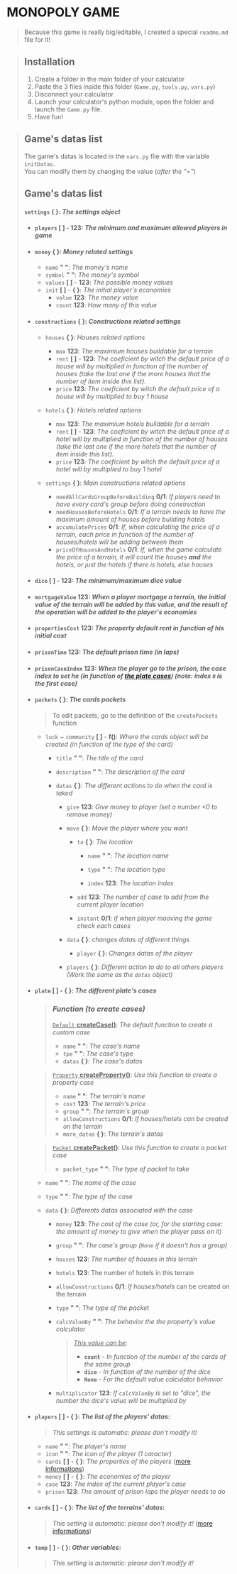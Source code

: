 # MONOPOLY GAME
> Because this game is really big/editable, I created a special `readme.md` file for it!

> ## Installation
> 
> 1. Create a folder in the main folder of your calculator
> 2. Paste the 3 files inside this folder (`Game.py`, `tools.py`, `vars.py`)
> 3. Disconnect your calculator
> 4. Launch your calculator's python module, open the folder and launch the `Game.py` file.
> 5. Have fun!

> ## Game's datas list
> 
> The game's datas is located in the `vars.py` file with the variable `initDatas`. <br>
> You can modify them by changing the value (*after the "="*)<br>
> 
> ## Game's datas list
> 
> #### `settings` **{ }**: *The settings object*
> 
> - #### `players` **[ ]** - **123**: *The minimum and maximum allowed players in game*
> 
> - #### `money` **{ }**: *Money related settings*
>   
>   - `name` **" "**: *The money's name*
>   - `symbol` **" "**: *The money's symbol*
>   - `values` **[ ]** - **123**: *The possible money values*
>   - `init` **[ ]** - **{ }**: *The initial player's economies*
>     - `value` **123**: *The money value*
>     - `count` **123**: *How many of this value*
> 
> - #### `constructions` **{ }**: *Constructions related settings*
>   
>   - `houses` **{ }**: *Houses related options*
>     
>     - `max` **123**: *The maximium houses buildable for a terrain*
>     - `rent` **[ ]** - **123**: *The coeficient by witch the default price of a house will by multiplied in function of the number of houses (take the last one if the more houses that the number of item inside this list).*
>     - `price` **123**: *The coeficient by witch the default price of a house will by multiplied to buy 1 house*
>   
>   - `hotels` **{ }**: *Hotels related options*
>     
>     - `max` **123**: *The maximium hotels buildable for a terrain*
>     - `rent` **[ ]** - **123**: *The coeficient by witch the default price of a hotel will by multiplied in function of the number of houses (take the last one if the more hotels that the number of item inside this list).*
>     - `price` **123**: *The coeficient by witch the default price of a hotel will by multiplied to buy 1 hotel*
>   
>   - `settings` **{ }**: *Main constructions related options*
>     
>     - `needAllCardsGroupBeforeBuilding` **0/1**: *If players need to have every card's group before doing construction*
>     - `needHousesBeforeHotels` **0/1**: *If a terrain needs to have the maximum amount of houses before building hotels*
>     - `accumulatePrices` **0/1**: *If, when calculating the price of a terrain, each price in function of the number of houses/hotels will be adding between them*
>     - `priceOfHousesAndHotels` **0/1**: *If, when the game calculate the price of a terrain, it will count the houses **and** the hotels, or just the hotels if there is hotels, else houses*
> 
> - #### `dice` **[ ]** - **123**: *The minimum/maximum dice value*
> 
> - #### `mortgageValue` **123**: *When a player mortgage a terrain, the initial value of the terrain will be added by this value, and the result of the operation will be added to the player's economies*
> 
> - #### `propertiesCost` **123**: *The property default rent in function of his initial cost*
> 
> - #### `prisonTime` **123**: *The default prison time (in laps)*
> 
> - #### `prisonCaseIndex` **123**: *When the player go to the prison, the case index to set he (in function of [the plate cases](#plate-----f-the-different-plates-cases)) (note: index `0` is the first case)*
> 
> - #### `packets` **{ }**: *The cards packets*
>   
>   > To edit packets, go to the definition of the `createPackets` function
>   
>   - `luck` ~ `community` **[ ]** - **f()**: *Where the cards object will be created (in function of the type of the card)*
>     
>     - `title` **" "**: *The title of the card*
>     
>     - `description` **" "**: *The description of the card*
>     
>     - `datas` **{ }**: *The different actions to do when the card is taked*
>       
>       - `give` **123**: *Give money to player (set a number <0 to remove money)*
>       
>       - `move` **{ }**: *Move the player where you want*
>         
>         - `to` **{ }**: *The location*
>           
>           - `name` **" "**: *The location name*
>           
>           - `type` **" "**: *The location type*
>           
>           - `index` **123**: *The location index*
>         
>         - `add` **123**: *The number of case to add from the current player location*
>         
>         - `instant` **0/1**: *if when player mooving the game check each cases*
>       
>       - `data` **{ }**: *changes datas of different things*
>         
>         - `player` **{ }**: *Changes datas of the player*
>       
>       - `players` **{ }**: *Different action to do to all others players (Work the same as the `datas` object)*
> 
> - #### `plate` **[ ]** - **{ }**: *The different plate's cases*
>   
>   > ### ***Function (to create cases)***
>   > 
>   > <u>`Default` **createCase()**</u>: *The default function to create a custom case*
>   > 
>   > - `name` **" "**: *The case's name*
>   > - `tpe` **" "**: *The case's type*
>   > - `datas` **{ }**: *The case's datas*
>   
>   > <u>`Property` **createProperty()**</u>: *Use this function to create a property case*
>   > 
>   > - `name` **" "**: *The terrain's name*
>   > - `cost` **123**: *The terrain's price*
>   > - `group` **" "**: *The terrain's group*
>   > - `allowConstructions` **0/1**: *If houses/hotels can be created on the terrain*
>   > - `more_datas` **{ }**: *The terrain's datas*
>   
>   > <u>`Packet` **createPacket()**</u>: *Use this function to create a packet case*
>   > 
>   > - `packet_type` **" "**: *The type of packet to take*
>   
>   - `name` **" "**: *The name of the case*
>   
>   - `type` **" "**: *The type of the case*
>   
>   - `data` **{ }**: *Differents datas associated with the case*
>     
>     - `money` **123**: *The cost of the case (or, for the starting case: the amount of money to give when the player pass on it)*
>     
>     - `group` **" "**: *The case's group (`None` if it doesn't has a group)*
>     
>     - `houses` **123**: *The number of houses in this terrain*
>     
>     - `hotels` **123**: The number of hotels in this terrain
>     
>     - `allowConstructions` **0/1**: *If houses/hotels* can be created on the terrain
>     
>     - `type` **" "**: *The type of the packet*
>     
>     - `calcValueBy` **" "**: *The behavior the the property's value calculator*
>       > <u>*This value can be*</u>:
>       > - **`count`** - *In function of the number of the cards of the same group*
>       > - **`dice`** - *In function of the number of the dice*
>       > - **`None`** - *For the default value calculator behavior*
>     - `multiplicator` **123**: *If `calcValueBy` is set to "dice", the number the dice's value will be multiplied by*
> 
> - #### `players` **[ ]** - **{ }**: *The list of the players' datas*:
>   
>   > *This settings is automatic: please don't modify it!*
>   
>   - `name` **" "**: *The player's name*
>   - `icon` **" "**: *The icon of the player (1 caracter)*
>   - `cards` **[ ]** - **{ }**: *The properties of the players* ([more informations](#plate-----f-the-different-plates-cases))
>   - `money` **[ ]** - **{ }**: *The economies of the player*
>   - `case` **123**: *The index of the current player's case*
>   - `prison` **123**: *The amount of prison laps the player needs to do*
> 
> - #### `cards` **[ ]** - **{ }**: *The list of the terrains' datas*:
>   
>   > *This setting is automatic: please don't modify it!* ([more informations](#plate-------the-different-plates-cases))
> 
> - #### `temp` **[ ]** - **{ }**: *Other variables*:
>   
>   > *This setting is automatic: please don't modify it!*

